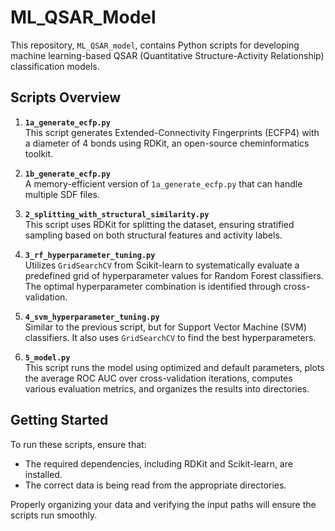 # ML_QSAR_Model

This repository, `ML_QSAR_model`, contains Python scripts for developing machine learning-based QSAR (Quantitative Structure-Activity Relationship) classification models.

## Scripts Overview

1. **`1a_generate_ecfp.py`**  
   This script generates Extended-Connectivity Fingerprints (ECFP4) with a diameter of 4 bonds using RDKit, an open-source cheminformatics toolkit.

2. **`1b_generate_ecfp.py`**  
   A memory-efficient version of `1a_generate_ecfp.py` that can handle multiple SDF files.

3. **`2_splitting_with_structural_similarity.py`**  
   This script uses RDKit for splitting the dataset, ensuring stratified sampling based on both structural features and activity labels.

4. **`3_rf_hyperparameter_tuning.py`**  
   Utilizes `GridSearchCV` from Scikit-learn to systematically evaluate a predefined grid of hyperparameter values for Random Forest classifiers. The optimal hyperparameter combination is identified through cross-validation.

5. **`4_svm_hyperparameter_tuning.py`**  
   Similar to the previous script, but for Support Vector Machine (SVM) classifiers. It also uses `GridSearchCV` to find the best hyperparameters.

6. **`5_model.py`**  
   This script runs the model using optimized and default parameters, plots the average ROC AUC over cross-validation iterations, computes various evaluation metrics, and organizes the results into directories.

## Getting Started

To run these scripts, ensure that:

- The required dependencies, including RDKit and Scikit-learn, are installed.
- The correct data is being read from the appropriate directories.

Properly organizing your data and verifying the input paths will ensure the scripts run smoothly.
